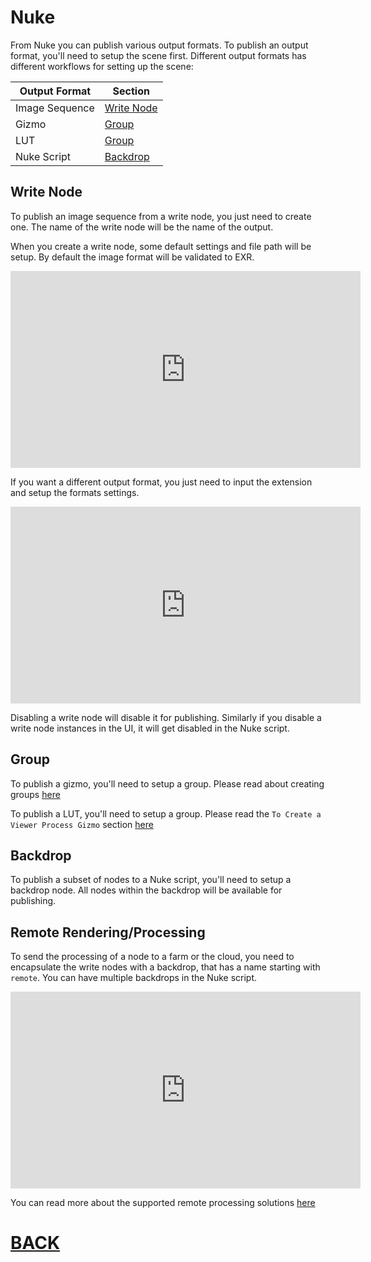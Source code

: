 # Nuke

From Nuke you can publish various output formats. To publish an output format, you'll need to setup the scene first. Different output formats has different workflows for setting up the scene:

Output Format | Section
--- | ---
Image Sequence | [Write Node](#write-node)
Gizmo | [Group](#group)
LUT | [Group](#group)
Nuke Script | [Backdrop](#backdrop)

## Write Node

To publish an image sequence from a write node, you just need to create one. The name of the write node will be the name of the output.

When you create a write node, some default settings and file path will be setup. By default the image format will be validated to EXR.

<iframe width="560" height="315" src="https://www.youtube.com/embed/NXydycPNzwk" frameborder="0" allowfullscreen></iframe>

If you want a different output format, you just need to input the extension and setup the formats settings.

<iframe width="560" height="315" src="https://www.youtube.com/embed/_qvu4VfbUC8" frameborder="0" allowfullscreen></iframe>

Disabling a write node will disable it for publishing. Similarly if you disable a write node instances in the UI, it will get disabled in the Nuke script.

## Group

To publish a gizmo, you'll need to setup a group. Please read about creating groups [here](http://help.thefoundry.co.uk/nuke/8.0/content/user_guide/configuring_nuke/creating_sourcing_gizmos.html)

To publish a LUT, you'll need to setup a group. Please read the ```To Create a Viewer Process Gizmo``` section [here](http://help.thefoundry.co.uk/nuke/8.0/content/user_guide/configuring_nuke/using_gizmo_viewer_process.html)

## Backdrop

To publish a subset of nodes to a Nuke script, you'll need to setup a backdrop node. All nodes within the backdrop will be available for publishing.

## Remote Rendering/Processing

To send the processing of a node to a farm or the cloud, you need to encapsulate the write nodes with a backdrop, that has a name starting with ```remote```. You can have multiple backdrops in the Nuke script.

<iframe width="560" height="315" src="https://www.youtube.com/embed/exfn1nCQTYI" frameborder="0" allowfullscreen></iframe>

You can read more about the supported remote processing solutions [here](remote.md)

# [BACK](index.md)
